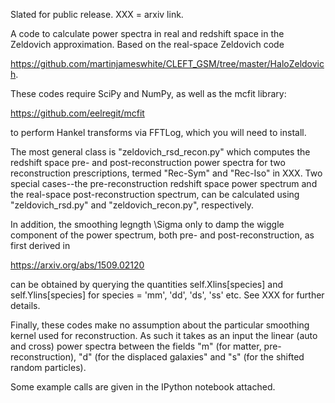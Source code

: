 Slated for public release. XXX = arxiv link.

A code to calculate power spectra in real and redshift space in the Zeldovich approximation. Based on the real-space Zeldovich code

 https://github.com/martinjameswhite/CLEFT_GSM/tree/master/HaloZeldovich. 

These codes require SciPy and NumPy, as well as the mcfit library:

https://github.com/eelregit/mcfit

to perform Hankel transforms via FFTLog, which you will need to install.

The most general class is "zeldovich_rsd_recon.py" which computes the redshift space pre- and post-reconstruction power spectra for two reconstruction prescriptions, termed "Rec-Sym" and "Rec-Iso" in XXX. Two special cases--the pre-reconstruction redshift space power spectrum and the real-space post-reconstruction spectrum, can be calculated using "zeldovich_rsd.py" and "zeldovich_recon.py", respectively.

In addition, the smoothing legngth \Sigma only to damp the wiggle component of the power spectrum, both pre- and post-reconstruction, as first derived in

https://arxiv.org/abs/1509.02120

can be obtained by querying the quantities self.Xlins[species] and self.Ylins[species] for species = 'mm', 'dd', 'ds', 'ss' etc. See XXX for further details.

Finally, these codes make no assumption about the particular smoothing kernel used for reconstruction. As such it takes as an input the linear (auto and cross) power spectra between the fields "m" (for matter, pre-reconstruction), "d" (for the displaced galaxies" and "s" (for the shifted random particles).

Some example calls are given in the IPython notebook attached.
